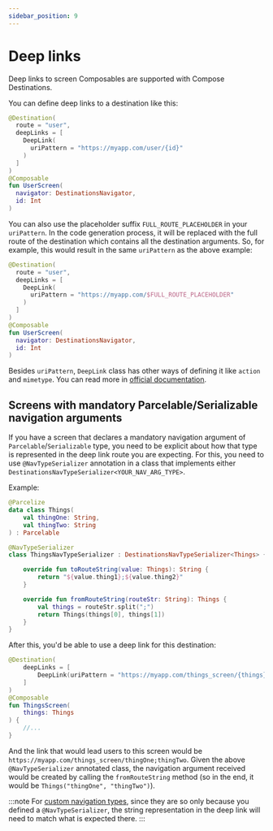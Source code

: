 ```yaml
---
sidebar_position: 9
---
```


# Deep links

Deep links to screen Composables are supported with Compose Destinations.

You can define deep links to a destination like this:

```kotlin
@Destination(
  route = "user",
  deepLinks = [
    DeepLink(
      uriPattern = "https://myapp.com/user/{id}"
    )
  ]
)
@Composable
fun UserScreen(
  navigator: DestinationsNavigator,
  id: Int
)
```

You can also use the placeholder suffix `FULL_ROUTE_PLACEHOLDER` in your `uriPattern`. In the code generation process, it will be replaced with the full route of the destination which contains all the destination arguments. So, for example, this would result in the same `uriPattern` as the above example:

```kotlin
@Destination(
  route = "user",
  deepLinks = [
    DeepLink(
      uriPattern = "https://myapp.com/$FULL_ROUTE_PLACEHOLDER"
    )
  ]
)
@Composable
fun UserScreen(
  navigator: DestinationsNavigator,
  id: Int
)
```

Besides `uriPattern`, `DeepLink` class has other ways of defining it like `action` and `mimetype`. You can read more in [official documentation](https://developer.android.com/jetpack/compose/navigation#deeplinks).

## Screens with mandatory Parcelable/Serializable navigation arguments

If you have a screen that declares a mandatory navigation argument of `Parcelable`/`Serializable` type, you need to be explicit about how that type is represented in the deep link route you are expecting.
For this, you need to use `@NavTypeSerializer` annotation in a class that implements either `DestinationsNavTypeSerializer<YOUR_NAV_ARG_TYPE>`.

Example:
```kotlin
@Parcelize
data class Things(
    val thingOne: String,
    val thingTwo: String
) : Parcelable
```

```kotlin
@NavTypeSerializer
class ThingsNavTypeSerializer : DestinationsNavTypeSerializer<Things> {

    override fun toRouteString(value: Things): String {
        return "${value.thing1};${value.thing2}"
    }

    override fun fromRouteString(routeStr: String): Things {
        val things = routeStr.split(";")
        return Things(things[0], things[1])
    }
}
```

After this, you'd be able to use a deep link for this destination:

```kotlin
@Destination(
    deepLinks = [
        DeepLink(uriPattern = "https://myapp.com/things_screen/{things}")
    ]
)
@Composable
fun ThingsScreen(
    things: Things
) {
    //...
}
```

And the link that would lead users to this screen would be `https://myapp.com/things_screen/thingOne;thingTwo`. Given the above `@NavTypeSerializer` annotated class, the navigation argument received would be created by calling the `fromRouteString` method (so in the end, it would be `Things("thingOne", "thingTwo")`).

:::note
 For [custom navigation types](destination-arguments/navigation-arguments#custom-navigation-argument-types), since they are so only because you defined a `@NavTypeSerializer`, the string representation in the deep link will need to match what is expected there.
:::